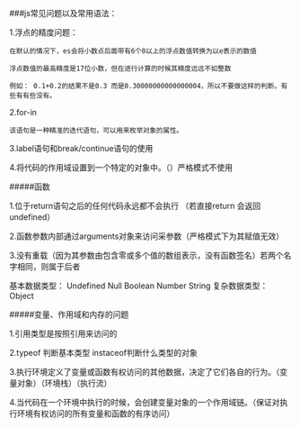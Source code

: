 ###js常见问题以及常用语法：

1.浮点的精度问题：

	在默认的情况下，es会将小数点后面带有6个0以上的浮点数值转换为以e表示的数值

	浮点数值的最高精度是17位小数，但在进行计算的时候其精度远远不如整数

    例如： 0.1+0.2的结果不是0.3 而是0.30000000000000004，所以不要做这样的判断。有些有有些没有。		

2.for-in

	该语句是一种精准的迭代语句，可以用来枚举对象的属性。

3.label语句和break/continue语句的使用

4.将代码的作用域设置到一个特定的对象中。（）严格模式不使用

#####函数

1.位于return语句之后的任何代码永远都不会执行 （若直接return 会返回undefined）

2.函数参数内部通过arguments对象来访问采参数（严格模式下为其赋值无效）

3.没有重载（因为其参数由包含零或多个值的数组表示，没有函数签名）若两个名字相同，则属于后者

基本数据类型： Undefined Null Boolean Number String    复杂数据类型： Object


#####变量、作用域和内存的问题

1.引用类型是按照引用来访问的

2.typeof 判断基本类型  instaceof判断什么类型的对象

3.执行环境定义了变量或函数有权访问的其他数据，决定了它们各自的行为。（变量对象）（环境栈）（执行流）

4.当代码在一个环境中执行的时候，会创建变量对象的一个作用域链。（保证对执行环境有权访问的所有变量和函数的有序访问）